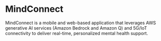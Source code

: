 # MindConnect
MindConnect is a mobile and web-based application that leverages AWS generative AI services (Amazon Bedrock and Amazon Q) and 5G/IoT connectivity to deliver real-time, personalized mental health support.
